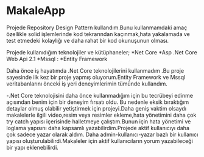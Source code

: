 # MakaleApp
Projede Repository Design Pattern kullandım.Bunu kullanmamdaki amaç özellikle solid işlemlerinde kod tekrarından kaçınmak,hata yakalamada 
ve test etmedeki kolaylığı ve daha rahat bir kod okunuşunun olması.

Projede kullanıdığım teknolojiler ve kütüphaneler;
*Net Core 
*Asp .Net Core Web Api 2.1
*Mssql :
*Entity Framework

Daha önce iş hayatımda .Net Core teknolojilerini kullanmadım .Bu proje sayesinde ilk kez bir proje yapmış oluyorum.Entity Framework ve Mssql veritabanlarını önceki iş yeri deneyimlerimin 
tümünde kullandım.

-.Net Core teknolojisini daha önce kullanmadığım için bu tecrübeyi edinme açısından benim için bir deneyim fırsatı oldu.
Bu nedenle eksik bıraktığım detaylar olmuş olabilir yetiştirmek için projeyi.Daha geniş vaktim olsaydı makalelerle ilgili video,resim veya resimler ekleme,hata yönetimini daha çok 
try catch yapısı içerisinde halletmeye çalıştım.Bunun için hata yönetimi ve loglama yapısını daha kapsamlı yazabilirdim.Projede aktif kullanıcıyı daha çok sadece yazar olarak aldım.
Daha admin-kullanıcı-yazar bazlı bir kullanıcı yapısı oluşturulabilirdi.Makaleler için aktif kullanıcıların yorum yazabileceği bir yapı eklenebilirdi.
 
